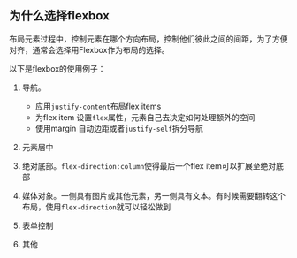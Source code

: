 
## 为什么选择flexbox
布局元素过程中，控制元素在哪个方向布局，控制他们彼此之间的间距，为了方便对齐，通常会选择用Flexbox作为布局的选择。

以下是flexbox的使用例子：
1. 导航。
    * 应用`justify-content`布局flex items
    * 为flex item 设置`flex`属性，元素自己去决定如何处理额外的空间
    * 使用margin 自动边距或者`justify-self`拆分导航

2. 元素居中

3. 绝对底部。`flex-direction:column`使得最后一个flex item可以扩展至绝对底部

4. 媒体对象。一侧具有图片或其他元素，另一侧具有文本。有时候需要翻转这个布局，使用`flex-direction`就可以轻松做到

5. 表单控制

6. 其他